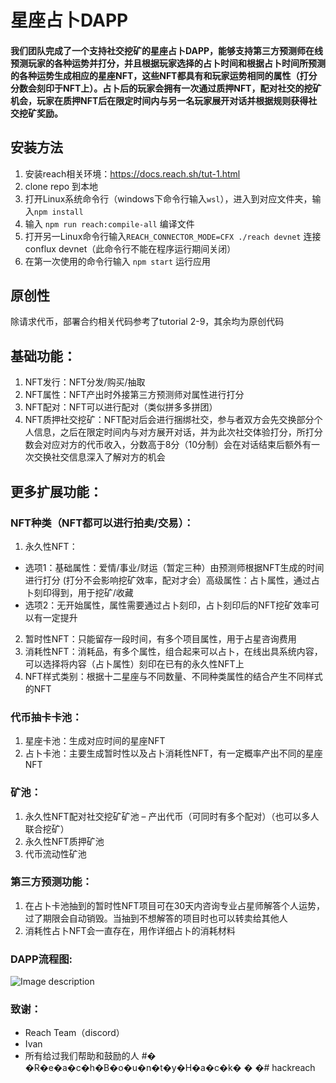 # 星座占卜DAPP

#### 我们团队完成了一个支持社交挖矿的星座占卜DAPP，能够支持第三方预测师在线预测玩家的各种运势并打分，并且根据玩家选择的占卜时间和根据占卜时间所预测的各种运势生成相应的星座NFT，这些NFT都具有和玩家运势相同的属性（打分分数会刻印于NFT上）。占卜后的玩家会拥有一次通过质押NFT，配对社交的挖矿机会，玩家在质押NFT后在限定时间内与另一名玩家展开对话并根据规则获得社交挖矿奖励。

## 安装方法
1. 安装reach相关环境：https://docs.reach.sh/tut-1.html
2. clone repo 到本地
3. 打开Linux系统命令行（windows下命令行输入`wsl`），进入到对应文件夹，输入`npm install`
4. 输入 `npm run reach:compile-all` 编译文件
5. 打开另一Linux命令行输入`REACH_CONNECTOR_MODE=CFX ./reach devnet` 连接conflux devnet（此命令行不能在程序运行期间关闭）
5. 在第一次使用的命令行输入 `npm start` 运行应用

## 原创性

除请求代币，部署合约相关代码参考了tutorial 2-9，其余均为原创代码


## 基础功能：
1.	NFT发行：NFT分发/购买/抽取
2.	NFT属性：NFT产出时外接第三方预测师对属性进行打分
3.	NFT配对：NFT可以进行配对（类似拼多多拼团）
4.	NFT质押社交挖矿：NFT配对后会进行捆绑社交，参与者双方会先交换部分个人信息，之后在限定时间内与对方展开对话，并为此次社交体验打分，所打分数会对应对方的代币收入，分数高于8分（10分制）会在对话结束后额外有一次交换社交信息深入了解对方的机会

## 更多扩展功能：
### NFT种类（NFT都可以进行拍卖/交易）：

1. 永久性NFT：

- 选项1：基础属性：爱情/事业/财运（暂定三种）由预测师根据NFT生成的时间进行打分 (打分不会影响挖矿效率，配对才会）高级属性：占卜属性，通过占卜刻印得到，用于挖矿/收藏
- 选项2：无开始属性，属性需要通过占卜刻印，占卜刻印后的NFT挖矿效率可以有一定提升

2. 暂时性NFT：只能留存一段时间，有多个项目属性，用于占星咨询费用
3. 消耗性NFT：消耗品，有多个属性，组合起来可以占卜，在线出具系统内容，可以选择将内容（占卜属性）刻印在已有的永久性NFT上
4. NFT样式类别：根据十二星座与不同数量、不同种类属性的结合产生不同样式的NFT


### 代币抽卡卡池：

1. 星座卡池：生成对应时间的星座NFT
2. 占卜卡池：主要生成暂时性以及占卜消耗性NFT，有一定概率产出不同的星座NFT 

### 矿池：

1. 永久性NFT配对社交挖矿矿池 – 产出代币（可同时有多个配对）（也可以多人联合挖矿）
2. 永久性NFT质押矿池
3. 代币流动性矿池


### 第三方预测功能：
1. 在占卜卡池抽到的暂时性NFT项目可在30天内咨询专业占星师解答个人运势，过了期限会自动销毁。当抽到不想解答的项目时也可以转卖给其他人
2. 消耗性占卜NFT会一直存在，用作详细占卜的消耗材料

### DAPP流程图:
![Image description](https://images.gitee.com/uploads/images/2021/0816/001223_d6911955_9395587.png "QQ图片20210806025718.png")

### 致谢：

- Reach Team（discord）
- Ivan
- 所有给过我们帮助和鼓励的人
#� �R�e�a�c�h�B�o�u�n�t�y�H�a�c�k�
�
�# hackreach
